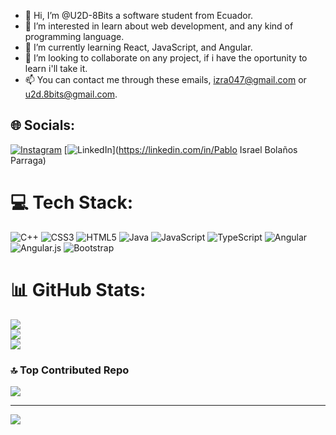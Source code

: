 - 👋 Hi, I’m @U2D-8Bits a software student from Ecuador.
- 👀 I’m interested in learn about web development, and any kind of programming language.
- 🌱 I’m currently learning React, JavaScript, and Angular.
- 💞️ I’m looking to collaborate on any project, if i have the oportunity to learn i'll take it.
- 📫 You can contact me through these emails, izra047@gmail.com or u2d.8bits@gmail.com.


## 🌐 Socials:
[![Instagram](https://img.shields.io/badge/Instagram-%23E4405F.svg?logo=Instagram&logoColor=white)](https://instagram.com/isra_047) [![LinkedIn](https://img.shields.io/badge/LinkedIn-%230077B5.svg?logo=linkedin&logoColor=white)](https://linkedin.com/in/Pablo Israel Bolaños Parraga) 

# 💻 Tech Stack:
![C++](https://img.shields.io/badge/c++-%2300599C.svg?style=for-the-badge&logo=c%2B%2B&logoColor=white) ![CSS3](https://img.shields.io/badge/css3-%231572B6.svg?style=for-the-badge&logo=css3&logoColor=white) ![HTML5](https://img.shields.io/badge/html5-%23E34F26.svg?style=for-the-badge&logo=html5&logoColor=white) ![Java](https://img.shields.io/badge/java-%23ED8B00.svg?style=for-the-badge&logo=java&logoColor=white) ![JavaScript](https://img.shields.io/badge/javascript-%23323330.svg?style=for-the-badge&logo=javascript&logoColor=%23F7DF1E) ![TypeScript](https://img.shields.io/badge/typescript-%23007ACC.svg?style=for-the-badge&logo=typescript&logoColor=white) ![Angular](https://img.shields.io/badge/angular-%23DD0031.svg?style=for-the-badge&logo=angular&logoColor=white) ![Angular.js](https://img.shields.io/badge/angular.js-%23E23237.svg?style=for-the-badge&logo=angularjs&logoColor=white) ![Bootstrap](https://img.shields.io/badge/bootstrap-%23563D7C.svg?style=for-the-badge&logo=bootstrap&logoColor=white)
# 📊 GitHub Stats:
![](https://github-readme-stats.vercel.app/api?username=U2D-8Bits&theme=radical&hide_border=true&include_all_commits=false&count_private=true)<br/>
![](https://github-readme-streak-stats.herokuapp.com/?user=U2D-8Bits&theme=radical&hide_border=true)<br/>
![](https://github-readme-stats.vercel.app/api/top-langs/?username=U2D-8Bits&theme=radical&hide_border=true&include_all_commits=false&count_private=true&layout=compact)

### 🔝 Top Contributed Repo
![](https://github-contributor-stats.vercel.app/api?username=U2D-8Bits&limit=5&theme=dark&combine_all_yearly_contributions=true)

---
[![](https://visitcount.itsvg.in/api?id=U2D-8Bits&icon=0&color=0)](https://visitcount.itsvg.in)

<!-- Proudly created with GPRM ( https://gprm.itsvg.in ) -->
